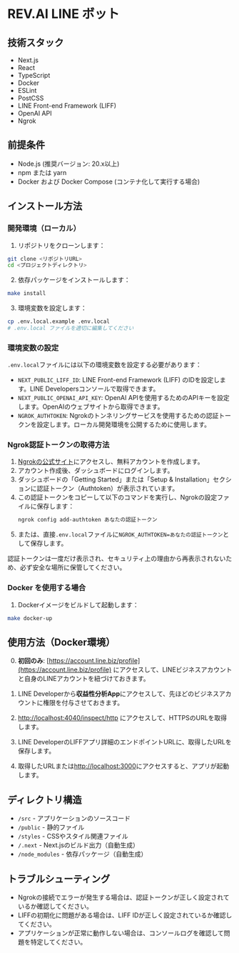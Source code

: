 # REV.AI LINE ボット

## 技術スタック
- Next.js
- React
- TypeScript
- Docker
- ESLint
- PostCSS
- LINE Front-end Framework (LIFF)
- OpenAI API
- Ngrok

## 前提条件
- Node.js (推奨バージョン: 20.x以上)
- npm または yarn
- Docker および Docker Compose (コンテナ化して実行する場合)

## インストール方法

### 開発環境（ローカル）

1. リポジトリをクローンします：
```bash
git clone <リポジトリURL>
cd <プロジェクトディレクトリ>
```

2. 依存パッケージをインストールします：
```bash
make install
```

3. 環境変数を設定します：
```bash
cp .env.local.example .env.local
# .env.local ファイルを適切に編集してください
```

### 環境変数の設定
`.env.local`ファイルには以下の環境変数を設定する必要があります：

- `NEXT_PUBLIC_LIFF_ID`: LINE Front-end Framework (LIFF) のIDを設定します。LINE Developersコンソールで取得できます。
- `NEXT_PUBLIC_OPENAI_API_KEY`: OpenAI APIを使用するためのAPIキーを設定します。OpenAIのウェブサイトから取得できます。
- `NGROK_AUTHTOKEN`: Ngrokのトンネリングサービスを使用するための認証トークンを設定します。ローカル開発環境を公開するために使用します。

### Ngrok認証トークンの取得方法

1. [Ngrokの公式サイト](https://ngrok.com)にアクセスし、無料アカウントを作成します。
2. アカウント作成後、ダッシュボードにログインします。
3. ダッシュボードの「Getting Started」または「Setup & Installation」セクションに認証トークン（Authtoken）が表示されています。
4. この認証トークンをコピーして以下のコマンドを実行し、Ngrokの設定ファイルに保存します：
   ```bash
   ngrok config add-authtoken あなたの認証トークン
   ```
5. または、直接`.env.local`ファイルに`NGROK_AUTHTOKEN=あなたの認証トークン`として保存します。

認証トークンは一度だけ表示され、セキュリティ上の理由から再表示されないため、必ず安全な場所に保管してください。

### Docker を使用する場合

1. Dockerイメージをビルドして起動します：
```bash
make docker-up
```

## 使用方法（Docker環境）

0. **初回のみ**: [https://account.line.biz/profile](https://account.line.biz/profile) にアクセスして、LINEビジネスアカウントと自身のLINEアカウントを紐づけておきます。

0. LINE Developerから**収益性分析App**にアクセスして、先ほどのビジネスアカウントに権限を付与させておきます。

1. [http://localhost:4040/inspect/http](http://localhost:4040/inspect/http) にアクセスして、HTTPSのURLを取得します。

2. LINE DeveloperのLIFFアプリ詳細のエンドポイントURLに、取得したURLを保存します。

3. 取得したURLまたは[http://localhost:3000](http://localhost:3000)にアクセスすると、アプリが起動します。

## ディレクトリ構造
- `/src` - アプリケーションのソースコード
- `/public` - 静的ファイル
- `/styles` - CSSやスタイル関連ファイル
- `/.next` - Next.jsのビルド出力（自動生成）
- `/node_modules` - 依存パッケージ（自動生成）

## トラブルシューティング

- Ngrokの接続でエラーが発生する場合は、認証トークンが正しく設定されているか確認してください。
- LIFFの初期化に問題がある場合は、LIFF IDが正しく設定されているか確認してください。
- アプリケーションが正常に動作しない場合は、コンソールログを確認して問題を特定してください。
